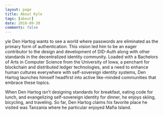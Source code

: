 ```yaml
---
layout: page
title: About Kyle
tags: [about]
date: 2018-09-30
comments: false
---
```



yle Den Hartog wants to see a world where passwords are eliminated as the primary form of authentication. This vision led him to be an eager contributor to the design and development of DID-Auth along with other standards in the decentralized identity community. Loaded with a Bachelors of Arts in Computer Science from the University of Iowa, a penchant for blockchain and distributed ledger technologies, and a need to enhance human cultures everywhere with self-sovereign identity systems, Den Hartog launches himself headfirst into active like-minded communities that embrace these topics.

When Den Hartog isn’t designing standards for breakfast, eating code for lunch, and evangelizing self-sovereign identity for dinner, he enjoys skiing, bicycling, and traveling. So far, Den Hartog claims his favorite place he visited was Tanzania where he particular enjoyed Mafia Island.